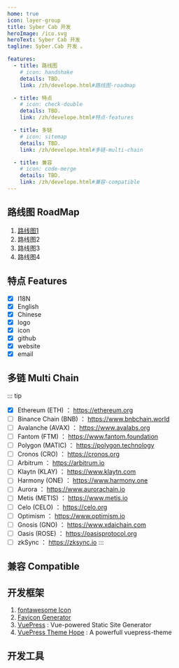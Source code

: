 ```yaml
---
home: true
icon: layer-group
title: Syber Cab 开发
heroImage: /ico.svg
heroText: Syber Cab 开发
tagline: Syber.Cab 开发 。

features:
  - title: 路线图
    # icon: handshake
    details: TBD.
    link: /zh/develope.html#路线图-roadmap

  - title: 特点
    # icon: check-double
    details: TBD.
    link: /zh/develope.html#特点-features 

  - title: 多链
    # icon: sitemap
    details: TBD.
    link: /zh/develope.html#多链-multi-chain 

  - title: 兼容
    # icon: code-merge
    details: TBD.
    link: /zh/develope.html#兼容-compatible
--- 
```


## 路线图 RoadMap
1. [路线图1](/zh/info/roadmap/1)
1. 路线图2
1. 路线图3
1. 路线图4

## 特点 Features
- [x] I18N
- [x] English
- [x] Chinese
- [x] logo
- [x] icon
- [x] github
- [x] website
- [x] email

## 多链 Multi Chain
::: tip
- [x] Ethereum (ETH) ： https://ethereum.org
- [ ] Binance Chain (BNB) ： https://www.bnbchain.world
- [ ] Avalanche (AVAX) ： https://www.avalabs.org
- [ ] Fantom (FTM) ： https://www.fantom.foundation
- [ ] Polygon (MATIC) ： https://polygon.technology
- [ ] Cronos (CRO) ： https://cronos.org
- [ ] Arbitrum ： https://arbitrum.io
- [ ] Klaytn (KLAY) ： https://www.klaytn.com
- [ ] Harmony (ONE) ： https://www.harmony.one
- [ ] Aurora ： https://www.aurorachain.io
- [ ] Metis (METIS) ： https://www.metis.io
- [ ] Celo (CELO) ： https://celo.org
- [ ] Optimism ： https://www.optimism.io
- [ ] Gnosis (GNO) ： https://www.xdaichain.com
- [ ] Oasis (ROSE) ： https://oasisprotocol.org
- [ ] zkSync ： https://zksync.io
:::

## 兼容 Compatible

## 开发框架
1. [fontawesome Icon](https://fontawesome.com/)
2. [Favicon Generator](https://realfavicongenerator.net)
3. [VuePress](https://v2.vuepress.vuejs.org/) : Vue-powered Static Site Generator
2. [VuePress Theme Hope](https://vuepress-theme-hope.github.io/) : A powerfull vuepress-theme
## 开发工具

 